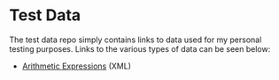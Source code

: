 # Test Data

The test data repo simply contains links to data used for my personal
testing purposes. Links to the various types of data can be seen below:

- [Arithmetic Expressions](data/arithmetic-expression-trees/) (XML)
